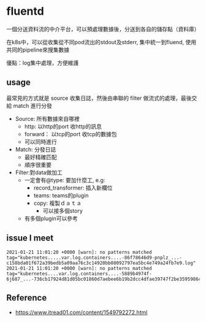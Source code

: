 # fluentd
一個分送資料流的中介平台，可以預處理數據後，分送到各自的儲存點（資料庫）

在k8s中，可以從收集從不同pod流出的stdout及stderr, 集中統一到fluend, 使用共同的pipeline來搜集數據

優點：log集中處理，方便維護


## usage
最常見的方式就是 source 收集日誌，然後由串聯的 filter 做流式的處理，最後交給 match 進行分發

- Source: 所有數據來自哪裡
	- http: 以http的port 收http的訊息
	- forward： 以tcp的port 收tcp的數據包
	- 可以同時進行
- Match: 分發日誌
	- 最好精確匹配
	- 順序很重要
- Filter:對data做加工
	- 一定會有@type: 要加什麼工, e.g:
		- record_transformer: 插入新欄位
		- teams: teams的plugin
		- copy: 複製ｄａｔａ
			- 可以接多個story
	- 有多個plugin可以參考
	
## issue I meet

```
2021-01-21 11:01:20 +0000 [warn]: no patterns matched tag="kubernetes.....var.log.containers....-86f78646d9-pnplz_...-c158bda01f672a39bedb5a09aa76c3c14920bb08092797ea5bc4e749a24fb7e9.log"
2021-01-21 11:01:20 +0000 [warn]: no patterns matched tag="kubernetes....var.log.containers....-5889b4974f-6j687_...-736cb17924d81d05bc01860d7aebee6b19b2dcc4dfae39747f2be3595986c16e.lo
```

## Reference
- https://www.itread01.com/content/1549792272.html
